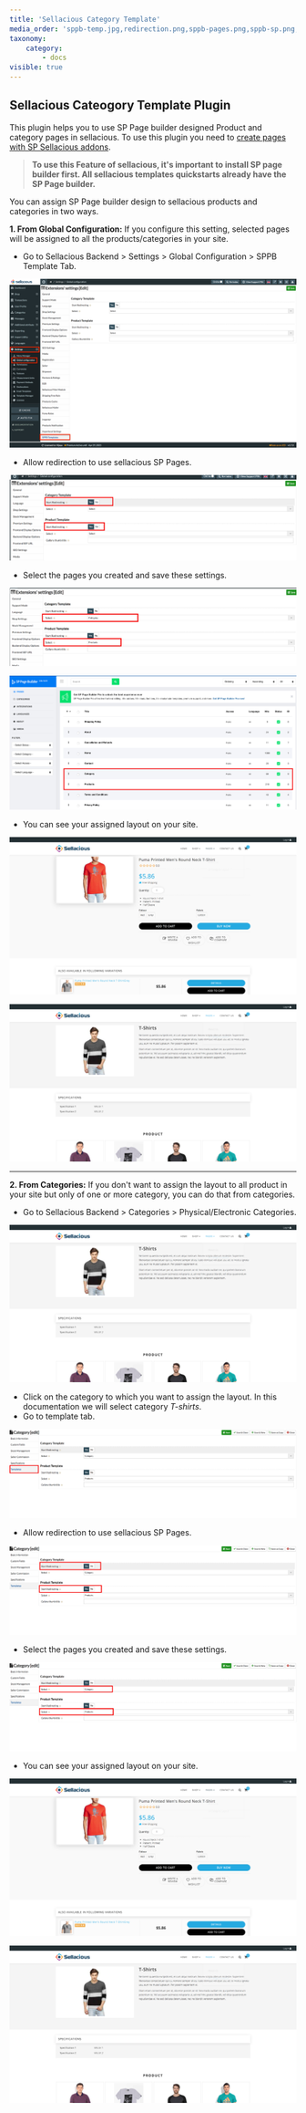 ```yaml
---
title: 'Sellacious Category Template'
media_order: 'sppb-temp.jpg,redirection.png,sppb-pages.png,sppb-sp.png,sppb-product.png,sppb-image.png,sppb-category.png,sppb-template.png'
taxonomy:
    category:
        - docs
visible: true
---
```


## Sellacious Cateogory Template Plugin

This plugin helps you to use SP Page builder designed Product and category pages in sellacious. To use this plugin you need to [create pages with SP Sellacious addons](https://www.sellacious.com/documentation-v2#/learn/sp-page-builder/setting-up-sp-sellacious-add-ons).

> **To use this Feature of sellacious, it's important to install SP page builder first. All sellacious templates quickstarts already have the SP Page builder.**

You can assign SP Page builder design to sellacious products and categories in two ways.

**1. From Global Configuration:** If you configure this setting, selected pages will be assigned to all the products/categories in your site.

* Go to Sellacious Backend > Settings > Global Configuration > SPPB Template Tab.

![](sppb-temp.jpg)

* Allow redirection to use sellacious SP Pages.

![](redirection.png)

* Select the pages you created and save these settings.

![](sppb-pages.png)

![](sppb-sp.png)

* You can see your assigned layout on your site.

![](sppb-product.png)

![](sppb-image.png)

---

**2. From Categories:** If you don't want to assign the layout to all product in your site but only of one or more category, you can do that from categories. 

* Go to Sellacious Backend > Categories > Physical/Electronic Categories.

![](sppb-image.png)

* Click on the category to which you want to assign the layout. In this documentation we will select category _T-shirts_.
* Go to template tab.

![](sppb-template.png)

* Allow redirection to use sellacious SP Pages.

![](sppb-redirect.png)

* Select the pages you created and save these settings.

![](sppb-select.png)

* You can see your assigned layout on your site.

![](sppb-product.png)

![](sppb-image.png)